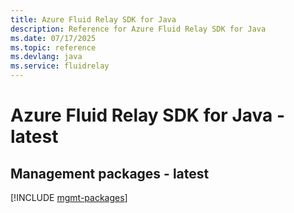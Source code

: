 ```yaml
---
title: Azure Fluid Relay SDK for Java
description: Reference for Azure Fluid Relay SDK for Java
ms.date: 07/17/2025
ms.topic: reference
ms.devlang: java
ms.service: fluidrelay
---
```

# Azure Fluid Relay SDK for Java - latest

## Management packages - latest
[!INCLUDE [mgmt-packages](fluid-relay-mgmt-index.md)]